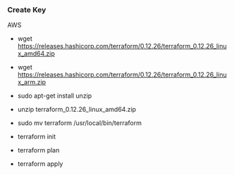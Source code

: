 ### Create Key
AWS

- wget https://releases.hashicorp.com/terraform/0.12.26/terraform_0.12.26_linux_amd64.zip
- wget https://releases.hashicorp.com/terraform/0.12.26/terraform_0.12.26_linux_arm.zip

- sudo apt-get install unzip
- unzip terraform_0.12.26_linux_amd64.zip
- sudo mv terraform /usr/local/bin/terraform
- terraform init
- terraform plan
- terraform apply






